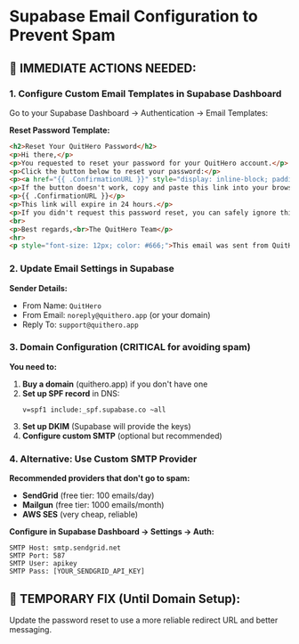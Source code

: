 # Supabase Email Configuration to Prevent Spam

## 🚨 IMMEDIATE ACTIONS NEEDED:

### 1. Configure Custom Email Templates in Supabase Dashboard

Go to your Supabase Dashboard → Authentication → Email Templates:

**Reset Password Template:**
```html
<h2>Reset Your QuitHero Password</h2>
<p>Hi there,</p>
<p>You requested to reset your password for your QuitHero account.</p>
<p>Click the button below to reset your password:</p>
<p><a href="{{ .ConfirmationURL }}" style="display: inline-block; padding: 12px 24px; background-color: #7C3AED; color: white; text-decoration: none; border-radius: 8px; font-weight: 600;">Reset Password</a></p>
<p>If the button doesn't work, copy and paste this link into your browser:</p>
<p>{{ .ConfirmationURL }}</p>
<p>This link will expire in 24 hours.</p>
<p>If you didn't request this password reset, you can safely ignore this email.</p>
<br>
<p>Best regards,<br>The QuitHero Team</p>
<hr>
<p style="font-size: 12px; color: #666;">This email was sent from QuitHero, your personalized quit plan app.</p>
```

### 2. Update Email Settings in Supabase

**Sender Details:**
- From Name: `QuitHero`
- From Email: `noreply@quithero.app` (or your domain)
- Reply To: `support@quithero.app`

### 3. Domain Configuration (CRITICAL for avoiding spam)

**You need to:**
1. **Buy a domain** (quithero.app) if you don't have one
2. **Set up SPF record** in DNS:
   ```
   v=spf1 include:_spf.supabase.co ~all
   ```
3. **Set up DKIM** (Supabase will provide the keys)
4. **Configure custom SMTP** (optional but recommended)

### 4. Alternative: Use Custom SMTP Provider

**Recommended providers that don't go to spam:**
- **SendGrid** (free tier: 100 emails/day)
- **Mailgun** (free tier: 1000 emails/month) 
- **AWS SES** (very cheap, reliable)

**Configure in Supabase Dashboard → Settings → Auth:**
```
SMTP Host: smtp.sendgrid.net
SMTP Port: 587
SMTP User: apikey
SMTP Pass: [YOUR_SENDGRID_API_KEY]
```

## 🔧 TEMPORARY FIX (Until Domain Setup):

Update the password reset to use a more reliable redirect URL and better messaging.
